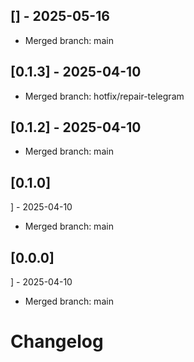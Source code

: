 ## [] - 2025-05-16
- Merged branch: main

## [0.1.3] - 2025-04-10
- Merged branch: hotfix/repair-telegram

## [0.1.2] - 2025-04-10
- Merged branch: main

## [0.1.0]
] - 2025-04-10
- Merged branch: main

## [0.0.0]
] - 2025-04-10
- Merged branch: main

# Changelog
